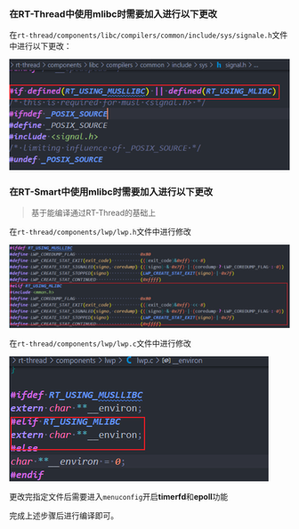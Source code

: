 ### 在RT-Thread中使用mlibc时需要加入进行以下更改

在`rt-thread/components/libc/compilers/common/include/sys/signale.h`文件中进行以下更改：

![image-20240926173541770](./picture/image-20240926173541770.png)

### 在RT-Smart中使用mlibc时需要加入进行以下更改

> 基于能编译通过RT-Thread的基础上

在`rt-thread/components/lwp/lwp.h`文件中进行修改

![image-20240926180214740](./picture/image-20240926180214740.png)

在`rt-thread/components/lwp/lwp.c`文件中进行修改

![image-20240926174658225](./picture/image-20240926174658225.png)

更改完指定文件后需要进入`menuconfig`开启**timerfd**和**epoll**功能

完成上述步骤后进行编译即可。